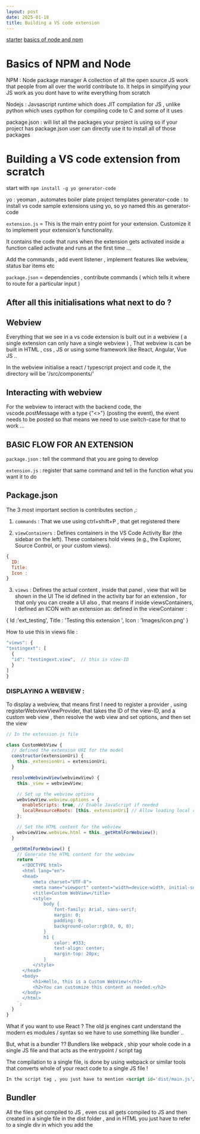 ```yaml
---
layout: post
date: 2025-01-18
title: Building a VS code extension
---
```


[starter](https://www.youtube.com/watch?v=q5V4T3o3CXE)
[basics of node and npm](https://youtu.be/P3aKRdUyr0s?)

# Basics of NPM and Node

NPM : Node package manager 
A collection of all the open source JS work that people from all over the world contribute to. It helps in simplifying your JS work as you dont have to write everything from scratch 

Nodejs : 
Javsascript runtime which does JIT compilation for JS , unlike python which uses cypthon for compiling code to C and some of it uses 

package.json : will list all the packages your project is using so if your project has package.json user can directly use it to install all of those packages 

# Building a VS code extension from scratch 

start with `npm install -g yo generator-code`

yo : yeoman , automates boiler plate project templates 
generator-code : to install vs code sample extensions using yo, so yo named this as generator-code

`extension.js` = This is the main entry point for your extension. Customize it to implement your extension's functionality.

It contains the code that runs when the extension gets activated inside a function called activate and runs at the first time ... 

Add the commands , add event listener , implement features like webview, status bar items etc 

`package.json` = dependencies , contribute commands ( which tells it where to route for a particular input ) 

## After all this initialisations what next to do ? 

## Webview
Everything that we see in a vs code extension is built out in a webview ( a single extension can only have a single webview ) , 
That webview is can be built in HTML , css , JS or using some framework like React, Angular, Vue JS .. 

In the webview initialise a react / typescript project and code it, the directory will be '/src/components/'  


## Interacting with webview 
For the webview to interact with the backend code, the vscode.postMessage with a type {"<>"} (posting the event), the event needs to be posted so that means we need to use switch-case for that to work ...


## BASIC FLOW FOR AN EXTENSION 

`package.json` : tell the command that you are going to develop

`extension.js` : register that same command and tell in the function what you want it to do 


## Package.json
The 3 most important section is contributes section ,: 

1. `commands` : That we use using ctrl+shift+P , that get registered there

2. `viewContainers` : Defines containers in the VS Code Activity Bar (the sidebar on the left). These containers hold views (e.g., the Explorer, Source Control, or your custom views).

```javascript
{
  ID: 
  Title: 
  Icon : 
}
```

3. `views` : Defines the actual content , inside that panel , view that will be shown in the UI
The id defined in the activity bar for an extension , for that only you can create a UI also , that means if inside viewsContainers, I defined an ICON with an extension as:
defined in the viewContainer :

{
Id :'ext_testing',
Title : 'Testing this extension ',
Icon : 'Images/icon.png' 
}

How to use this in views file : 

```javascript
"views": {
"testingext": [
  {
  "id": "testingext.view",  // this is view-ID
  }
]
}
```

### DISPLAYING A WEBVIEW :
To display a webview, that means first I need to register a provider , using registerWebviewViewProvider, that takes the ID of the view-ID, and a custom web view , then resolve the web view and set options, and then set the view  


```javascript
// In the extension.js file 

class CustomWebView {
  // defined the extension URI for the model  
  constructor(extensionUri) {
    this._extensionUri = extensionUri;
  }

  resolveWebviewView(webviewView) {
    this._view = webviewView;

    // Set up the webview options
    webviewView.webview.options = {
      enableScripts: true, // Enable JavaScript if needed
      localResourceRoots: [this._extensionUri] // Allow loading local resources from the extension URI
    };

    // Set the HTML content for the webview
    webviewView.webview.html = this._getHtmlForWebview();
  }

  _getHtmlForWebview() {
    // Generate the HTML content for the webview
    return `
      <!DOCTYPE html>
      <html lang="en">
      <head>
          <meta charset="UTF-8">
          <meta name="viewport" content="width=device-width, initial-scale=1.0">
          <title>Custom WebView</title>
          <style>
              body {
                  font-family: Arial, sans-serif;
                  margin: 0;
                  padding: 0;
                  background-color:rgb(0, 0, 0);
              }
              h1 {
                  color: #333;
                  text-align: center;
                  margin-top: 20px;
              }
          </style>
      </head>
      <body>
          <h1>Hello, this is a Custom WebView!</h1>
          <h2>You can customize this content as needed.</h2>
      </body>
      </html>
    `;
  }
}


```

What if you want to use React ? 
The old js engines cant understand the modern es modules / syntax so we have to use something like bundler .. 

But, what is a bundler ?? 
Bundlers like webpack , ship your whole code in a single JS file and that acts as the entrypoint / script tag 


The compilation to a single file, is done by using webpack or similar tools that converts whole of your react code to a single JS file !

```html
In the script tag , you just have to mention <script id='dist/main.js'/> !! That is the compiled main.js file 
``` 

## Bundler

All the files get compiled to JS , even css all gets compiled to JS and then created in a single file in the dist folder , and in HTML you just have to refer to a single div in which you add the <script src="bundle.js">   

That's it ... This is how you use react in a webview in a vsc extension 

In Webpack, a loader is a tool or plugin that processes and transforms files (like JavaScript, CSS, images, etc.) before they are bundled into the final output.

### Loader 

A loader in Webpack is a mechanism that allows you to preprocess files as they are imported or loaded into your project. Loaders transform these files into modules that can be included in your application's dependency graph. For example:

1. Compiling TypeScript to JavaScript.
2. Transforming SASS/SCSS to CSS.

### Types of loader 

1. babel-loader
2. style-loader
3. css-loader

What they do is convert the complex coding file code to simple 2 (css , js) / simplify them

complex file ( like typescript , css )  => loader => (easy files) => webpack ( makes it to a single file) 

Webpack makes it all in a single file .. 



## Extension.js
Tree views != Webview , they are both seperate things 

[Tree View](https://code.visualstudio.com/api/extension-guides/tree-view) 

[Web view](https://stackoverflow.com/questions/77978393/visual-studio-code-webview-provider)


## FLOW FOR AN EXTENSION 

UI has the buttons, textarea , dropdowns , etc .. 
The user interact with these values and these values are linked to the 'postMessage' .. the interactions with the frontend are sent to the backend i.e. extension using the post Message ( kind of a post request )  

`package.json` : the commands name for the extension (register command / webview). In package.json we register the commands name that the project has with the description of what it does  ( like the endpoint declaration )   

`extension.js` : In this we register the command mentioned in package.json and tell the functionality of that command, 

webview.onDidReceiveMessage() , this takes in the data and classifies using switch-case to tell what to do .. 


## Typescript 
Interface in React = enum in python 






































